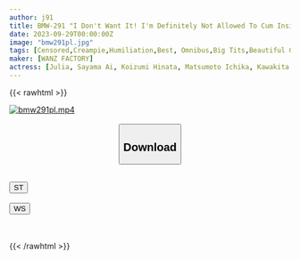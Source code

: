 ```yaml
---
author: j91
title: BMW-291 "I Don't Want It! I'm Definitely Not Allowed To Cum Inside!" 50 Consecutive Creampies Vol. 2
date: 2023-09-29T00:00:00Z
image: "bmw291pl.jpg"
tags: [Censored,Creampie,Humiliation,Best, Omnibus,Big Tits,Beautiful Girl,4HR+,Back	]
maker: [WANZ FACTORY]
actress: [Julia, Sayama Ai, Koizumi Hinata, Matsumoto Ichika, Kawakita Meisa, Asada Himari, Seta Ichika, Hanamori Mirai,Kuramoto Sumire, Futaba Kurumi ]
---
```



{{< rawhtml >}}

<div class="video" data-videoid="ZKKZM4Z9R0FqpLy">
    <a href="javascript:;">
        <img src="https://my.j91.asia/posts/bmw291pl/bmw291pl.jpg" width="WIDTH" height="HEIGHT" alt="bmw291pl.mp4" loading="lazy">
    </a>
</div>

<script type="text/javascript" src="https://j91.asia/asset/on-demand-st.js"></script>

<br>
  <link rel="stylesheet" href="https://j91.asia/asset/bs5.css">
  
  <center>
  <button class="btn btn-primary" type="button" data-bs-toggle="collapse" data-bs-target=".multi-collapse" aria-expanded="false" aria-controls="multiCollapseExample1 multiCollapseExample2"><h2>Download</h2></button></center>
</p>
<div class="row">
  <div class="col">
    <div class="collapse multi-collapse" id="multiCollapseExample1">
      <div class="card card-body">
	      	      <br>
<div class="buttons">  
<a href="https://streamtape.to/v/ZKKZM4Z9R0FqpLy"><button class="btn-hover color-3"><i class="fa fa-download"></i> ST</button></a></div>
    </div>
  </div>
</div>
  <div class="col">
    <div class="collapse multi-collapse" id="multiCollapseExample2">
      <div class="card card-body">
	      <br>
<div class="buttons">
    <a href="https://wolfstream.tv/n0rbvuckewhz"><button class="btn-hover color-9"><i class="fa fa-download"></i> WS</button></a></div>
<br><br>
      </div>
    </div>
  </div>
</div>

{{< /rawhtml >}}
